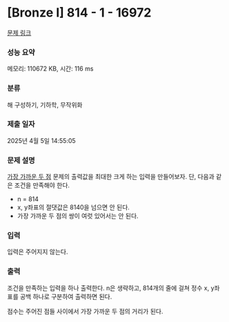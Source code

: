 # [Bronze I] 814 - 1 - 16972 

[문제 링크](https://www.acmicpc.net/problem/16972) 

### 성능 요약

메모리: 110672 KB, 시간: 116 ms

### 분류

해 구성하기, 기하학, 무작위화

### 제출 일자

2025년 4월 5일 14:55:05

### 문제 설명

<p><a href="https://www.acmicpc.net/problem/2261">가장 가까운 두 점</a> 문제의 출력값을 최대한 크게 하는 입력을 만들어보자. 단, 다음과 같은 조건을 만족해야 한다.</p>

<ul>
	<li>n = 814</li>
	<li>x, y좌표의 절댓값은 8140을 넘으면 안 된다.</li>
	<li>가장 가까운 두 점의 쌍이 여럿 있어서는 안 된다.</li>
</ul>

### 입력 

 <p>입력은 주어지지 않는다.</p>

### 출력 

 <p>조건을 만족하는 입력을 하나 출력한다. n은 생략하고, 814개의 줄에 걸쳐 정수 x, y좌표를 공백 하나로 구분하여 출력하면 된다.</p>

<p>점수는 주어진 점들 사이에서 가장 가까운 두 점의 거리가 된다.</p>

